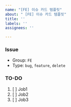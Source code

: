 ```yaml
---
name: "[FE] 이슈 카드 템플릿"
about: " [FE] 이슈 카드 템플릿"
title: ''
labels: ''
assignees: ''

---
```


### Issue  
- Group: `FE`
- Type: `bug`, `feature`, `delete`

### TO-DO

1. [ ] Job1
2. [ ] Job2
3. [ ] Job3
